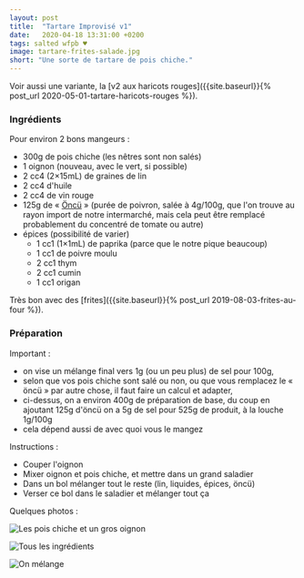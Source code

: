 ```yaml
---
layout: post
title:  "Tartare Improvisé v1"
date:   2020-04-18 13:31:00 +0200
tags: salted wfpb ♥
image: tartare-frites-salade.jpg
short: "Une sorte de tartare de pois chiche."
---
```


Voir aussi une variante, la [v2 aux haricots rouges]({{site.baseurl}}{% post_url 2020-05-01-tartare-haricots-rouges %}).

### Ingrédients

Pour environ 2 bons mangeurs :

* 300g de pois chiche (les nêtres sont non salés)
* 1 oignon (nouveau, avec le vert, si possible)
* 2 cc4 (2×15mL) de graines de lin
* 2 cc4 d'huile
* 2 cc4 de vin rouge
* 125g de « [Öncü](https://fr.openfoodfacts.org/produit/8693891196185/öncü-antep-paprikamark-mild) » (purée de poivron, salée à 4g/100g, que l'on trouve au rayon import de notre intermarché, mais cela peut être remplacé probablement du concentré de tomate ou autre)
* épices (possibilité de varier)
  * 1 cc1 (1×1mL) de paprika (parce que le notre pique beaucoup)
  * 1 cc1 de poivre moulu
  * 2 cc1 thym
  * 2 cc1 cumin
  * 1 cc1 origan

Très bon avec des [frites]({{site.baseurl}}{% post_url 2019-08-03-frites-au-four %}).

### Préparation

Important :
- on vise un mélange final vers 1g (ou un peu plus) de sel pour 100g,
- selon que vos pois chiche sont salé ou non, ou que vous remplacez le « öncü » par autre chose, il faut faire un calcul et adapter,
- ci-dessus, on a environ 400g de préparation de base, du coup en ajoutant 125g d'öncü on a 5g de sel pour 525g de produit, à la louche 1g/100g
- cela dépend aussi de avec quoi vous le mangez

Instructions :

- Couper l'oignon
- Mixer oignon et pois chiche, et mettre dans un grand saladier
- Dans un bol mélanger tout le reste (lin, liquides, épices, öncü)
- Verser ce bol dans le saladier et mélanger tout ça

Quelques photos :

![Les pois chiche et un gros oignon](/recipes/assets/pois-chiche-oignon.jpg)

![Tous les ingrédients](/recipes/assets/tartare-tous-ingredients.jpg)

![On mélange](/recipes/assets/tartare-melange.jpg)

